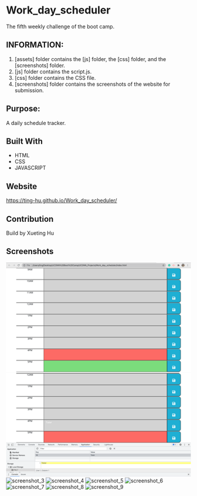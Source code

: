 # Work_day_scheduler

The fifth weekly challenge of the boot camp.

## INFORMATION:

1. [assets] folder contains the [js] folder, the [css] folder, and the [screenshots] folder.
2. [js] folder contains the script.js.
3. [css] folder contains the CSS file.
4. [screenshots] folder contains the screenshots of the website for submission.

## Purpose:

A daily schedule tracker.

## Built With

- HTML
- CSS
- JAVASCRIPT

## Website

https://ting-hu.github.io/Work_day_scheduler/

## Contribution

Build by Xueting Hu

## Screenshots

![screenshot_1](./assets/screenshots/screenshot_1.png)
![screenshot_2](./assets/screenshots/screenshot_2.png)
![screenshot_3](./assets/screenshots/screenshot_3.png)
![screenshot_4](./assets/screenshots/screenshot_4.png)
![screenshot_5](./assets/screenshots/screenshot_5.png)
![screenshot_6](./assets/screenshots/screenshot_6.png)
![screenshot_7](./assets/screenshots/screenshot_7.png)
![screenshot_8](./assets/screenshots/screenshot_8.png)
![screenshot_9](./assets/screenshots/screenshot_9.png)
